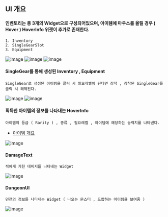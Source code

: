 ## UI 개요

#### 인벤토리는 총 3개의 Widget으로 구성되어있으며, 아이템에 마우스를 올릴 경우 ( Hover ) HoverInfo 위젯이 추가로 존재한다.

```
1. Inventory
2. SingleGearSlot
3. Equipment
```
![image](https://github.com/user-attachments/assets/e07048c2-9c36-49ff-892a-aa6c0d488ce9)
![image](https://github.com/user-attachments/assets/f03478c2-d29f-4b35-a317-684d256ea6a5)
![image](https://github.com/user-attachments/assets/ebecdf7f-c6ce-4c94-ad73-a6e1dbcbc6b2)


#### SingleGear를 통해 생성된 Inventory , Equipment
```
SingleGear로 생성된 아이템을 클릭 시 필요레벨이 된다면 장착 , 장착된 SingleGear를 클릭 시 해제된다.
```
![image](https://github.com/user-attachments/assets/23554a62-5c3b-43a0-9e67-677f75f24c0c)
![image](https://github.com/user-attachments/assets/9266546f-1631-4866-831e-641fdca94850)


#### 획득한 아이템의 정보를 나타내는 HoverInfo
```
아이템의 등급 ( Rarity ) , 종류 , 필요레벨 , 아이템에 해당하는 능력치를 나타낸다.
```
+ [아이템 개요](https://github.com/MinGmin2/UnrealEngine5/blob/main/Outline/Item/%EC%95%84%EC%9D%B4%ED%85%9C%20%EA%B0%9C%EC%9A%94.md)

![image](https://github.com/user-attachments/assets/13690762-e292-4ec7-93ce-97bb45b21269)


#### DamageText
```
적에게 가한 데미지를 나타내는 Widget
```
![image](https://github.com/user-attachments/assets/f130c758-ce19-44e2-bc65-cf9ffa0086da)


#### DungeonUI
```
던전의 정보를 나타내는 Widget ( 나오는 몬스터 , 드랍하는 아이템을 보여줌 )
```
![image](https://github.com/user-attachments/assets/ce849437-6ff6-4210-ab91-81c7a9be9357)
